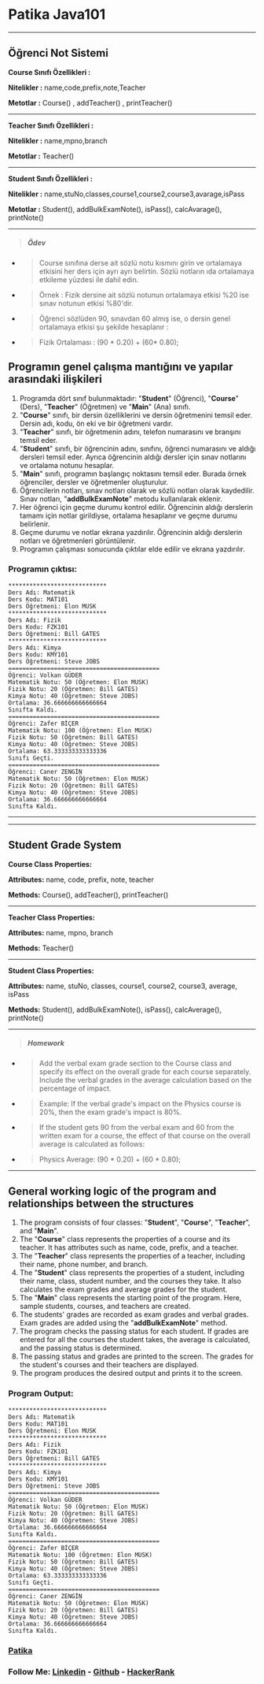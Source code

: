 # Patika Java101

------------
## Öğrenci Not Sistemi
**Course Sınıfı Özellikleri :**

**Nitelikler :** name,code,prefix,note,Teacher

**Metotlar :** Course() , addTeacher() , printTeacher()

------------
**Teacher Sınıfı Özellikleri :**

**Nitelikler :** name,mpno,branch

**Metotlar :** Teacher()

------------
**Student Sınıfı Özellikleri :**

**Nitelikler :** name,stuNo,classes,course1,course2,course3,avarage,isPass

**Metotlar :** Student(), addBulkExamNote(), isPass(), calcAvarage(), printNote()

------------
> ##### Ödev

- > Course sınıfına derse ait sözlü notu kısmını girin ve ortalamaya etkisini her ders için ayrı ayrı belirtin. Sözlü notların ıda ortalamaya etkileme yüzdesi ile dahil edin.
- > Örnek : Fizik dersine ait sözlü notunun ortalamaya etkisi %20 ise sınav notunun etkisi %80'dir.
- > Öğrenci sözlüden 90, sınavdan 60 almış ise, o dersin genel ortalamaya etkisi şu şekilde hesaplanır :
- > Fizik Ortalaması : (90 * 0.20) + (60* 0.80);


## Programın genel çalışma mantığını ve yapılar arasındaki ilişkileri

1. Programda dört sınıf bulunmaktadır: "**Student**" (Öğrenci), "**Course**" (Ders), "**Teacher**" (Öğretmen) ve "**Main**" (Ana) sınıfı.
2. "**Course**" sınıfı, bir dersin özelliklerini ve dersin öğretmenini temsil eder. Dersin adı, kodu, ön eki ve bir öğretmeni vardır.
3. "**Teacher**" sınıfı, bir öğretmenin adını, telefon numarasını ve branşını temsil eder.
4. "**Student**" sınıfı, bir öğrencinin adını, sınıfını, öğrenci numarasını ve aldığı dersleri temsil eder. Ayrıca öğrencinin aldığı dersler için sınav notlarını ve ortalama notunu hesaplar.
5. "**Main**" sınıfı, programın başlangıç noktasını temsil eder. Burada örnek öğrenciler, dersler ve öğretmenler oluşturulur.
6. Öğrencilerin notları, sınav notları olarak ve sözlü notları olarak kaydedilir. Sınav notları, "**addBulkExamNote**" metodu kullanılarak eklenir.
7. Her öğrenci için geçme durumu kontrol edilir. Öğrencinin aldığı derslerin tamamı için notlar girildiyse, ortalama hesaplanır ve geçme durumu belirlenir.
8. Geçme durumu ve notlar ekrana yazdırılır. Öğrencinin aldığı derslerin notları ve öğretmenleri görüntülenir.
9. Programın çalışması sonucunda çıktılar elde edilir ve ekrana yazdırılır.

### Programın çıktısı:


    ****************************
    Ders Adı: Matematik
    Ders Kodu: MAT101
    Ders Öğretmeni: Elon MUSK
    ****************************
    Ders Adı: Fizik
    Ders Kodu: FZK101
    Ders Öğretmeni: Bill GATES
    ****************************
    Ders Adı: Kimya
    Ders Kodu: KMY101
    Ders Öğretmeni: Steve JOBS
    ===========================================
    Öğrenci: Volkan GÜDER
    Matematik Notu: 50 (Öğretmen: Elon MUSK)
    Fizik Notu: 20 (Öğretmen: Bill GATES)
    Kimya Notu: 40 (Öğretmen: Steve JOBS)
    Ortalama: 36.666666666666664
    Sınıfta Kaldı.
    ===========================================
    Öğrenci: Zafer BİÇER
    Matematik Notu: 100 (Öğretmen: Elon MUSK)
    Fizik Notu: 50 (Öğretmen: Bill GATES)
    Kimya Notu: 40 (Öğretmen: Steve JOBS)
    Ortalama: 63.333333333333336
    Sınıfı Geçti.
    ===========================================
    Öğrenci: Caner ZENGİN
    Matematik Notu: 50 (Öğretmen: Elon MUSK)
    Fizik Notu: 20 (Öğretmen: Bill GATES)
    Kimya Notu: 40 (Öğretmen: Steve JOBS)
    Ortalama: 36.666666666666664
    Sınıfta Kaldı.

------------

------------

## Student Grade System
**Course Class Properties:**

**Attributes:** name, code, prefix, note, teacher

**Methods:** Course(), addTeacher(), printTeacher()

------------
**Teacher Class Properties:**

**Attributes:** name, mpno, branch

**Methods:** Teacher()

------------
**Student Class Properties:**

**Attributes:** name, stuNo, classes, course1, course2, course3, average, isPass

**Methods:** Student(), addBulkExamNote(), isPass(), calcAverage(), printNote()

------------
> ##### Homework

- > Add the verbal exam grade section to the Course class and specify its effect on the overall grade for each course separately. Include the verbal grades in the average calculation based on the percentage of impact.

- > Example: If the verbal grade's impact on the Physics course is 20%, then the exam grade's impact is 80%.

- > If the student gets 90 from the verbal exam and 60 from the written exam for a course, the effect of that course on the overall average is calculated as follows:

- > Physics Average: (90 * 0.20) + (60 * 0.80);

------------
## General working logic of the program and relationships between the structures
1. The program consists of four classes: "**Student**", "**Course**", "**Teacher**", and "**Main**".
2. The "**Course**" class represents the properties of a course and its teacher. It has attributes such as name, code, prefix, and a teacher.
3. The "**Teacher**" class represents the properties of a teacher, including their name, phone number, and branch.
4. The "**Student**" class represents the properties of a student, including their name, class, student number, and the courses they take. It also calculates the exam grades and average grades for the student.
5. The "**Main**" class represents the starting point of the program. Here, sample students, courses, and teachers are created.
6. The students' grades are recorded as exam grades and verbal grades. Exam grades are added using the "**addBulkExamNote**" method.
7. The program checks the passing status for each student. If grades are entered for all the courses the student takes, the average is calculated, and the passing status is determined.
8. The passing status and grades are printed to the screen. The grades for the student's courses and their teachers are displayed.
9. The program produces the desired output and prints it to the screen.
### Program Output:

    ****************************
    Ders Adı: Matematik
    Ders Kodu: MAT101
    Ders Öğretmeni: Elon MUSK
    ****************************
    Ders Adı: Fizik
    Ders Kodu: FZK101
    Ders Öğretmeni: Bill GATES
    ****************************
    Ders Adı: Kimya
    Ders Kodu: KMY101
    Ders Öğretmeni: Steve JOBS
    ===========================================
    Öğrenci: Volkan GÜDER
    Matematik Notu: 50 (Öğretmen: Elon MUSK)
    Fizik Notu: 20 (Öğretmen: Bill GATES)
    Kimya Notu: 40 (Öğretmen: Steve JOBS)
    Ortalama: 36.666666666666664
    Sınıfta Kaldı.
    ===========================================
    Öğrenci: Zafer BİÇER
    Matematik Notu: 100 (Öğretmen: Elon MUSK)
    Fizik Notu: 50 (Öğretmen: Bill GATES)
    Kimya Notu: 40 (Öğretmen: Steve JOBS)
    Ortalama: 63.333333333333336
    Sınıfı Geçti.
    ===========================================
    Öğrenci: Caner ZENGİN
    Matematik Notu: 50 (Öğretmen: Elon MUSK)
    Fizik Notu: 20 (Öğretmen: Bill GATES)
    Kimya Notu: 40 (Öğretmen: Steve JOBS)
    Ortalama: 36.666666666666664
    Sınıfta Kaldı.

### [Patika](https://academy.patika.dev/courses/java101)

### **Follow Me:**  [Linkedin](https://www.linkedin.com/in/volkanguder/) - [Github](https://github.com/Volkanguder) - [HackerRank](https://www.hackerrank.com/volkanguder?hr_r=1)